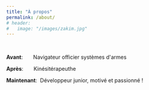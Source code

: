 ```yaml
---
title: "À propos"
permalink: /about/
# header:
#   image: "/images/zakim.jpg"
---
```

<br/>


**Avant**:&nbsp;&nbsp;&nbsp;&nbsp;&nbsp;&nbsp;&nbsp;Navigateur officier systèmes d'armes


**Après**:&nbsp;&nbsp;&nbsp;&nbsp;&nbsp;&nbsp;&nbsp;Kinésitérapeuthe


**Maintenant**:&nbsp;&nbsp;Développeur junior, motivé et passionné !
